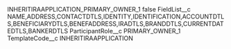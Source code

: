 <?xml version="1.0" encoding="UTF-8"?>
<CustomMetadata xmlns="http://soap.sforce.com/2006/04/metadata" xmlns:xsi="http://www.w3.org/2001/XMLSchema-instance" xmlns:xsd="http://www.w3.org/2001/XMLSchema">
    <label>INHERITIRAAPPLICATION_PRIMARY_OWNER_1</label>
    <protected>false</protected>
    <values>
        <field>FieldList__c</field>
        <value xsi:type="xsd:string">NAME,ADDRESS,CONTACTDTLS,IDENTITY,IDENTIFICATION,ACCOUNTDTLS,BENEFICIARYDTLS,BENEFADDRESS,IRADTLS,BRANDDTLS,CURRENTDATEDTLS,BANKERDTLS</value>
    </values>
    <values>
        <field>ParticipantRole__c</field>
        <value xsi:type="xsd:string">PRIMARY_OWNER_1</value>
    </values>
    <values>
        <field>TemplateCode__c</field>
        <value xsi:type="xsd:string">INHERITIRAAPPLICATION</value>
    </values>
</CustomMetadata>
